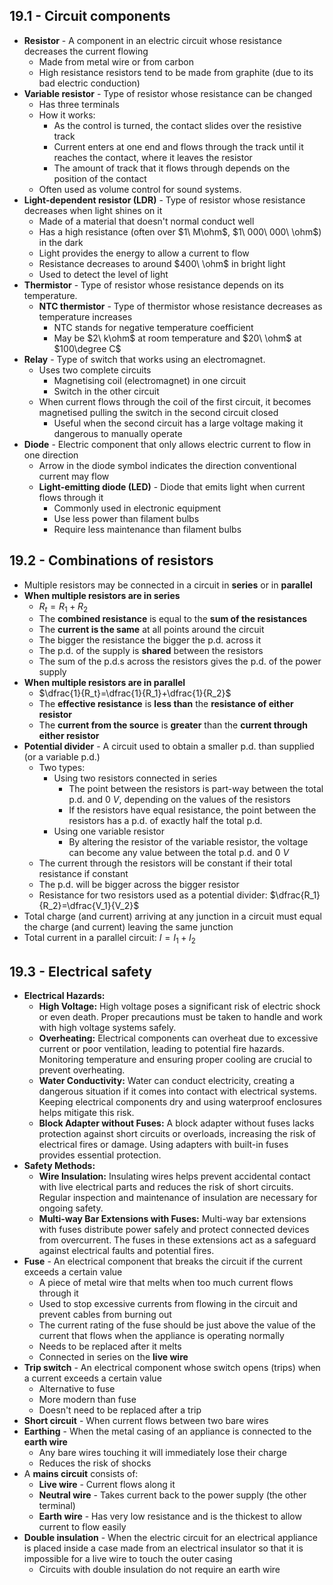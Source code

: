 ## 19.1 - Circuit components

- **Resistor** - A component in an electric circuit whose resistance decreases the current flowing
	- Made from metal wire or from carbon
	- High resistance resistors tend to be made from graphite (due to its bad electric conduction)
- **Variable resistor** - Type of resistor whose resistance can be changed
	- Has three terminals
	- How it works:
		- As the control is turned, the contact slides over the resistive track
		- Current enters at one end and flows through the track until it reaches the contact, where it leaves the resistor
		- The amount of track that it flows through depends on the position of the contact
	- Often used as volume control for sound systems.
- **Light-dependent resistor (LDR)** - Type of resistor whose resistance decreases when light shines on it
	- Made of a material that doesn't normal conduct well
	- Has a high resistance (often over $1\ M\ohm$, $1\ 000\ 000\ \ohm$) in the dark
	- Light provides the energy to allow a current to flow
	- Resistance decreases to around $400\ \ohm$ in bright light
	- Used to detect the level of light
- **Thermistor** - Type of resistor whose resistance depends on its temperature.
	- **NTC thermistor** - Type of thermistor whose resistance decreases as temperature increases
		- NTC stands for negative temperature coefficient
		- May be $2\ k\ohm$ at room temperature and $20\ \ohm$ at $100\degree C$
- **Relay** - Type of switch that works using an electromagnet.
	- Uses two complete circuits
		- Magnetising coil (electromagnet) in one circuit
		- Switch in the other circuit
	- When current flows through the coil of the first circuit, it becomes magnetised pulling the switch in the second circuit closed
		- Useful when the second circuit has a large voltage making it dangerous to manually operate
- **Diode** - Electric component that only allows electric current to flow in one direction
	- Arrow in the diode symbol indicates the direction conventional current may flow
	- **Light-emitting diode (LED)** - Diode that emits light when current flows through it
		- Commonly used in electronic equipment
		- Use less power than filament bulbs
		- Require less maintenance than filament bulbs

## 19.2 - Combinations of resistors

- Multiple resistors may be connected in a circuit in **series** or in **parallel**
- **When multiple resistors are in series**
	- $R_t=R_1+R_2$
	- The **combined resistance** is equal to the **sum of the resistances**
	- The **current is the same** at all points around the circuit
	- The bigger the resistance the bigger the p.d. across it
	- The p.d. of the supply is **shared** between the resistors
	- The sum of the p.d.s across the resistors gives the p.d. of the power supply
- **When multiple resistors are in parallel**
	- $\dfrac{1}{R_t}=\dfrac{1}{R_1}+\dfrac{1}{R_2}$
	- The **effective resistance** is **less than** the **resistance of either resistor**
	- The **current from the source** is **greater** than the **current through either resistor**
- **Potential divider** - A circuit used to obtain a smaller p.d. than supplied (or a variable p.d.)
	- Two types:
		- Using two resistors connected in series
			- The point between the resistors is part-way between the total p.d. and $0\ V$, depending on the values of the resistors
			- If the resistors have equal resistance, the point between the resistors has a p.d. of exactly half the total p.d.
		- Using one variable resistor
			- By altering the resistor of the variable resistor, the voltage can become any value between the total p.d. and $0\ V$
	- The current through the resistors will be constant if their total resistance if constant
	- The p.d. will be bigger across the bigger resistor
	- Resistance for two resistors used as a potential divider: $\dfrac{R_1}{R_2}=\dfrac{V_1}{V_2}$
- Total charge (and current) arriving at any junction in a circuit must equal the charge (and current) leaving the same junction
- Total current in a parallel circuit: $I=I_1+I_2$

## 19.3 - Electrical safety

- **Electrical Hazards:**
	- **High Voltage:** High voltage poses a significant risk of electric shock or even death. Proper precautions must be taken to handle and work with high voltage systems safely.
	- **Overheating:** Electrical components can overheat due to excessive current or poor ventilation, leading to potential fire hazards. Monitoring temperature and ensuring proper cooling are crucial to prevent overheating.
	- **Water Conductivity:** Water can conduct electricity, creating a dangerous situation if it comes into contact with electrical systems. Keeping electrical components dry and using waterproof enclosures helps mitigate this risk.
	- **Block Adapter without Fuses:** A block adapter without fuses lacks protection against short circuits or overloads, increasing the risk of electrical fires or damage. Using adapters with built-in fuses provides essential protection.
- **Safety Methods:**
	- **Wire Insulation:** Insulating wires helps prevent accidental contact with live electrical parts and reduces the risk of short circuits. Regular inspection and maintenance of insulation are necessary for ongoing safety.
	- **Multi-way Bar Extensions with Fuses:** Multi-way bar extensions with fuses distribute power safely and protect connected devices from overcurrent. The fuses in these extensions act as a safeguard against electrical faults and potential fires.
- **Fuse** - An electrical component that breaks the circuit if the current exceeds a certain value
	- A piece of metal wire that melts when too much current flows through it
	- Used to stop excessive currents from flowing in the circuit and prevent cables from burning out
	- The current rating of the fuse should be just above the value of the current that flows when the appliance is operating normally
	- Needs to be replaced after it melts
	- Connected in series on the **live wire**
- **Trip switch** - An electrical component whose switch opens (trips) when a current exceeds a certain value
	- Alternative to fuse
	- More modern than fuse
	- Doesn't need to be replaced after a trip
- **Short circuit** - When current flows between two bare wires
- **Earthing** - When the metal casing of an appliance is connected to the **earth wire**
	- Any bare wires touching it will immediately lose their charge
	- Reduces the risk of shocks
- A **mains circuit** consists of:
	- **Live wire** - Current flows along it
	- **Neutral wire** - Takes current back to the power supply (the other terminal)
	- **Earth wire** - Has very low resistance and is the thickest to allow current to flow easily
- **Double insulation** - When the electric circuit for an electrical appliance is placed inside a case made from an electrical insulator so that it is impossible for a live wire to touch the outer casing
	- Circuits with double insulation do not require an earth wire